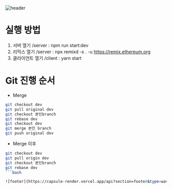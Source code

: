 ![header](https://capsule-render.vercel.app/api?type=waving&color=gradient&height=300&section=header&text=NF-Start&fontAlignY=40&fontSize=100&desc=&descAlignY=65&animation=twinkling)

# 실행 방법
1. 서버 열기 /server : npm run start:dev
2. 리믹스 열기 /server : npx remixd -s . -u https://remix.ethereum.org
3. 클라이언트 열기 /client : yarn start

# Git 진행 순서
- Merge
```bash
git checkout dev
git pull original dev
git checkout 본인branch
git rebase dev
git checkout dev
git merge 본인 branch
git push original dev
```
- Merge 이후
```bash
git checkout dev
git pull origin dev
git checkout 본인branch
git rebase dev
```bash

![footer](https://capsule-render.vercel.app/api?section=footer&type=waving&color=e2e4e3&height=130)

